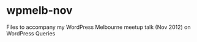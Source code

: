 wpmelb-nov
==========

Files to accompany my WordPress Melbourne meetup talk (Nov 2012) on WordPress Queries